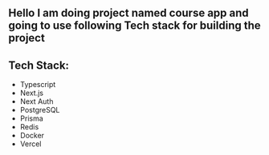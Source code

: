 ## Hello  I am doing project named course app and going to use following Tech stack for building the project 

## Tech Stack:
- Typescript
- Next.js
- Next Auth
- PostgreSQL
- Prisma 
- Redis
- Docker
- Vercel
